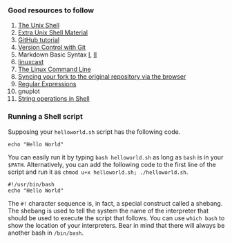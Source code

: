 ### Good resources to follow
1. [The Unix Shell](https://swcarpentry.github.io/shell-novice/)
2. [Extra Unix Shell Material](https://carpentries-incubator.github.io/shell-extras/)
4. [GitHub tutorial](https://product.hubspot.com/blog/git-and-github-tutorial-for-beginners)
3. [Version Control with Git](https://swcarpentry.github.io/git-novice/)
4. Markdown Basic Syntax [I](https://www.markdownguide.org/basic-syntax/), [II](https://help.github.com/en/articles/basic-writing-and-formatting-syntax)
5. [linuxcast](https://www.youtube.com/playlist?list=PLrrWFMyom0IocKsc1ukKFxOljEg7IT_W3)
6. [The Linux Command Line](http://billie66.github.io/TLCL/book/index.html)
7. [Syncing your fork to the original repository via the browser](https://github.com/KirstieJane/STEMMRoleModels/wiki/Syncing-your-fork-to-the-original-repository-via-the-browser)
8. [Regular Expressions](https://v4.software-carpentry.org/regexp/index.html)
9. gnuplot
10. [String operations in Shell](https://www.tldp.org/LDP/abs/html/string-manipulation.html)

### Running a Shell script
Supposing your `helloworld.sh` script has the following code.
```
echo "Hello World"
```
You can easily run it by typing `bash helloworld.sh` as long as `bash` is in your `$PATH`. Alternatively, you can add the following code to the first line of the script and run it as `chmod u+x helloworld.sh; ./helloworld.sh`.
```
#!/usr/bin/bash
echo "Hello World"
```
The `#!` character sequence is, in fact, a special construct called a shebang. The shebang is used to tell the system the name of the interpreter that should be used to execute the script that follows. You can use `which bash` to show the location of your interpreters. Bear in mind that there will always be another bash in `/bin/bash`.


